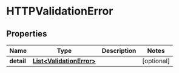 

# HTTPValidationError

## Properties

Name | Type | Description | Notes
------------ | ------------- | ------------- | -------------
**detail** | [**List&lt;ValidationError&gt;**](ValidationError.md) |  |  [optional]




